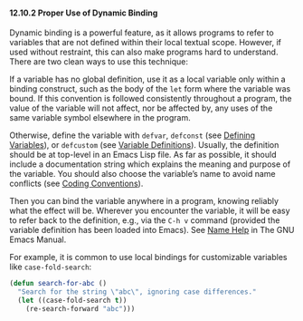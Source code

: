 

#### 12.10.2 Proper Use of Dynamic Binding

Dynamic binding is a powerful feature, as it allows programs to refer to variables that are not defined within their local textual scope. However, if used without restraint, this can also make programs hard to understand. There are two clean ways to use this technique:

If a variable has no global definition, use it as a local variable only within a binding construct, such as the body of the `let` form where the variable was bound. If this convention is followed consistently throughout a program, the value of the variable will not affect, nor be affected by, any uses of the same variable symbol elsewhere in the program.

Otherwise, define the variable with `defvar`, `defconst` (see [Defining Variables](Defining-Variables.html)), or `defcustom` (see [Variable Definitions](Variable-Definitions.html)). Usually, the definition should be at top-level in an Emacs Lisp file. As far as possible, it should include a documentation string which explains the meaning and purpose of the variable. You should also choose the variable’s name to avoid name conflicts (see [Coding Conventions](Coding-Conventions.html)).

Then you can bind the variable anywhere in a program, knowing reliably what the effect will be. Wherever you encounter the variable, it will be easy to refer back to the definition, e.g., via the `C-h v` command (provided the variable definition has been loaded into Emacs). See [Name Help](https://www.gnu.org/software/emacs/manual/html_node/emacs/Name-Help.html#Name-Help) in The GNU Emacs Manual.

For example, it is common to use local bindings for customizable variables like `case-fold-search`:

```lisp
(defun search-for-abc ()
  "Search for the string \"abc\", ignoring case differences."
  (let ((case-fold-search t))
    (re-search-forward "abc")))
```
